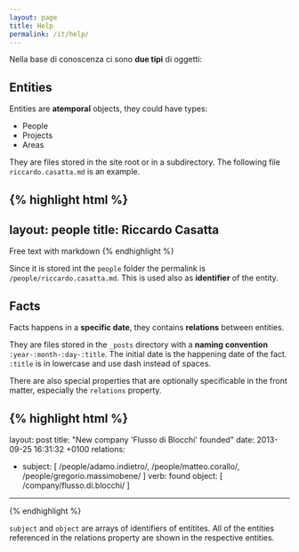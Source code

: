 ```yaml
---
layout: page
title: Help
permalink: /it/help/
---
```


Nella base di conoscenza ci sono **due tipi** di oggetti:

## Entities
Entities are **atemporal** objects, they could have types:

* People
* Projects
* Areas

They are files stored in the site root or in a subdirectory. The following file `riccardo.casatta.md` is an example.

{% highlight html %}
---
layout: people
title: Riccardo Casatta
---

Free text with markdown
{% endhighlight %}

Since it is stored int the `people` folder the permalink is `/people/riccardo.casatta.md`. This is used also as **identifier** of the entity.


## Facts
Facts happens in a **specific date**, they contains **relations** between entities.

They are files stored in the `_posts` directory with a **naming convention** `:year-:month-:day-:title`. The initial date is the happening date of the fact. `:title` is in lowercase and use dash instead of spaces.

There are also special properties that are optionally specificable in the front matter, especially the `relations` property.

{% highlight html %}
---
layout: post
title:  "New company 'Flusso di Blocchi' founded"
date:   2013-09-25 16:31:32 +0100
relations:
   - subject: [ /people/adamo.indietro/, /people/matteo.corallo/, /people/gregorio.massimobene/  ]
     verb: found
     object: [ /company/flusso.di.blocchi/ ]
---

{% endhighlight %}


`subject` and `object` are arrays of identifiers of entitites. All of the entities referenced in the relations property are shown in the respective entities.
